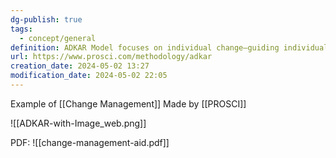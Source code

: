 ```yaml
---
dg-publish: true
tags:
  - concept/general
definition: ADKAR Model focuses on individual change—guiding individuals through a particular change and addressing any roadblocks or barrier points along the way.
url: https://www.prosci.com/methodology/adkar
creation_date: 2024-05-02 13:27
modification_date: 2024-05-02 22:05
---
```

Example of [[Change Management]]
Made by [[PROSCI]]

![[ADKAR-with-Image_web.png]]


PDF:
![[change-management-aid.pdf]]